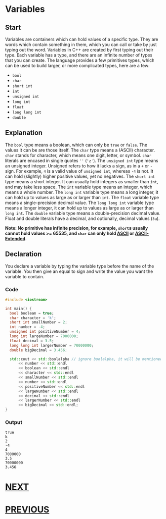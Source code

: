 # Variables

## Start

Variables are containers which can hold values of a specific type. They are words which contain something in them, which you can call or take by just typing out the word. Variables in C++ are created by first typing out their type. Each variable has a type, and there are an infinite number of types that you can create. The language provides a few primitives types, which can be used to build larger, or more complicated types, here are a few:

- `bool`
- `char`
- `short int`
- `int`
- `unsigned int`
- `long int`
- `float`
- `long long int`
- `double`

## Explanation

The `bool` type means a boolean, which can only be `true` or `false`. The values it can be are those itself.
The `char` type means a (ASCII) character. `char` stands for character, which means one digit, letter, or symbol. `char` literals are encased in single quotes `''` (`'z'`).
The `unsigned int` type means an unsigned integer. Unsigned refers to how it lacks a sign, as in a `+` or `-` sign. For example, `4` is a valid value of `unsigned int`, whereas `-4` is not. It can hold (slightly) higher positive values, yet no negatives.
The `short int` type means a short integer. It can usually hold integers as smaller than `int`, and may take less space.
The `int` variable type means an integer, which means a whole number.
The `long int` variable type means a long integer, it can hold up to values as large as or larger than `int`.
The `float` variable type means a single-precision decimal value.
The `long long int` variable type means a longer integer, it can hold up to values as large as or larger than `long int`.
The `double` variable type means a double-precision decimal value. Float and double literals have a decimal, and optionally, decimal values (`3u`).

**Note: No primitive has infinite precision, for example, `short`s usually cannot hold values >= 65535, and `char` can only hold [ASCII](https://www.ascii-code.com/) or [ASCII-Extended](https://www.ascii-code.com/#extendedASCIIDescription).**

## Declaration

You declare a variable by typing the variable type before the name of the variable. You then give an equal to sign and write the value you want the variable to contain.

### Code

```cpp
#include <iostream>

int main() {
  bool boolean = true;
  char character = 'k';
  short int smallNumber = 2;
  int number = -4;
  unsigned int positiveNumber = 4;
  long int largeNumber = 7000000;
  float decimal = 3.5;
  long long int largerNumber = 70000000;
  double bigDecimal = 3.456;

  std::cout << std::boolalpha // ignore boolalpha, it will be mentioned later
      << number << std::endl
      << boolean << std::endl
      << character << std::endl
      << smallNumber << std::endl
      << number << std::endl
      << positiveNumber << std::endl
      << largeNumber << std::endl
      << decimal << std::endl
      << largerNumber << std::endl
      << bigDecimal << std::endl;
}
```

### Output

```shell
true
k
2
-4
4
7000000
3.5
70000000
3.456
```

# [NEXT](3.%20Operators.md)

# [PREVIOUS](1.%20Print.md)
